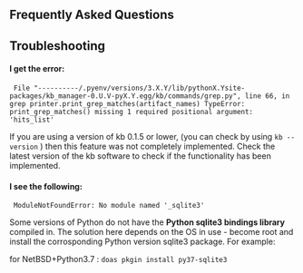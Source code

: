 ## Frequently Asked Questions

## Troubleshooting

#### I get the error:
`` 
File "----------/.pyenv/versions/3.X.Y/lib/pythonX.Ysite-packages/kb_manager-0.U.V-pyX.Y.egg/kb/commands/grep.py", line 66, in grep
printer.print_grep_matches(artifact_names)
TypeError: print_grep_matches() missing 1 required positional argument: 'hits_list'
``

If you are using a version of kb 0.1.5 or lower, (you can check by using ``kb --version`` ) then this feature was not completely implemented. Check the latest version of the kb software to check if the functionality has been implemented.

#### I see the following: 
`` ModuleNotFoundError: No module named '_sqlite3'``

Some versions of Python do not have the **Python sqlite3 bindings library** compiled in. The solution here depends on the OS in use - become root and install the corrosponding Python version sqlite3 package.
For example:

for NetBSD+Python3.7 : ``doas pkgin install py37-sqlite3``
